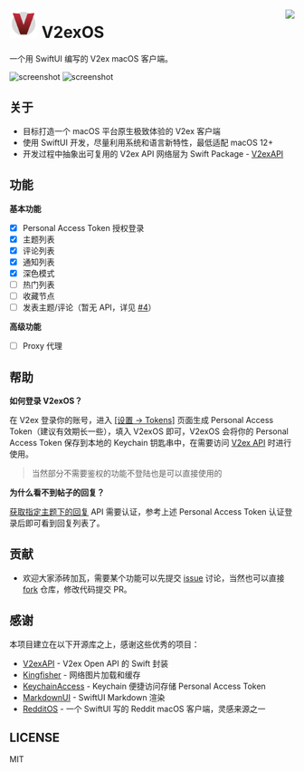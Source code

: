 # <img width="50" src="/V2exOS/Assets.xcassets/AppIcon.appiconset/icon_256.png" /> V2exOS <a href="https://apps.apple.com/cn/app/v2exos/id6443544914?mt=12"><img align="right" src="https://user-images.githubusercontent.com/2088605/192413562-5e123118-bd2c-4710-9b68-872ffe61ae4d.png" height="50"></a>


一个用 SwiftUI 编写的 V2ex macOS 客户端。

![screenshot](https://user-images.githubusercontent.com/2088605/192312063-def16466-052b-457a-9b4c-856b2afb3a42.png#gh-dark-mode-only)
![screenshot](https://user-images.githubusercontent.com/2088605/192312051-9ec1e43d-4aee-46fb-a61f-fd865e35fca4.png##gh-light-mode-only)

## 关于

- 目标打造一个 macOS 平台原生极致体验的 V2ex 客户端
- 使用 SwiftUI 开发，尽量利用系统和语言新特性，最低适配 macOS 12+
- 开发过程中抽象出可复用的 V2ex API 网络层为 Swift Package - [V2exAPI](https://github.com/isaced/V2exAPI) 

## 功能

**基本功能**

- [x] Personal Access Token 授权登录
- [x] 主题列表
- [x] 评论列表
- [x] 通知列表
- [x] 深色模式
- [ ] 热门列表
- [ ] 收藏节点
- [ ] 发表主题/评论（暂无 API，详见 [#4](https://github.com/isaced/V2exOS/issues/4)）

**高级功能**

- [ ] Proxy 代理

## 帮助

**如何登录 V2exOS？**

在 V2ex 登录你的账号，进入 [[设置 -> Tokens]](https://v2ex.com/settings/tokens) 页面生成 Personal Access Token（建议有效期长一些），填入 V2exOS 即可，V2exOS 会将你的 Personal Access Token 保存到本地的 Keychain 钥匙串中，在需要访问 [V2ex API](https://v2ex.com/help/api) 时进行使用。

> 当然部分不需要鉴权的功能不登陆也是可以直接使用的

**为什么看不到帖子的回复？**

[获取指定主题下的回复](https://v2ex.com/help/api#get-topic-replies) API 需要认证，参考上述 Personal Access Token 认证登录后即可看到回复列表了。

## 贡献

- 欢迎大家添砖加瓦，需要某个功能可以先提交 [issue](https://github.com/isaced/V2exOS/issues) 讨论，当然也可以直接 [fork](https://github.com/isaced/V2exOS/fork) 仓库，修改代码提交 PR。

## 感谢

本项目建立在以下开源库之上，感谢这些优秀的项目：

- [V2exAPI](https://github.com/isaced/V2exAPI) - V2ex Open API 的 Swift 封装
- [Kingfisher](https://github.com/onevcat/Kingfisher) - 网络图片加载和缓存
- [KeychainAccess](https://github.com/kishikawakatsumi/KeychainAccess) - Keychain 便捷访问存储 Personal Access Token
- [MarkdownUI](https://github.com/gonzalezreal/MarkdownUI) - SwiftUI Markdown 渲染
- [RedditOS](https://github.com/Dimillian/RedditOS) - 一个 SwiftUI 写的 Reddit macOS 客户端，灵感来源之一

## LICENSE

MIT
